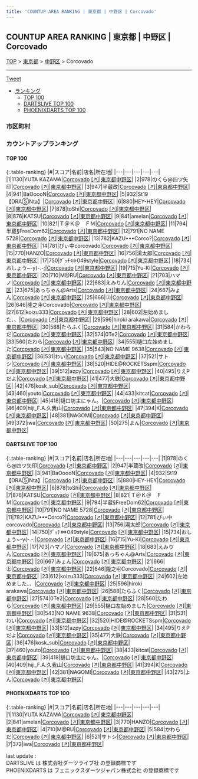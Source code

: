 ```yaml
---
title: 'COUNTUP AREA RANKING | 東京都 | 中野区 | Corcovado'
---
```

## COUNTUP AREA RANKING | 東京都 | 中野区 | Corcovado

[TOP](/darts/rank/) > [東京都](/darts/rank/東京都/) > [中野区](/darts/rank/東京都/中野区/) > Corcovado

___

<a href="https://twitter.com/share?ref_src=twsrc%5Etfw" data-text="COUNTUP AREA RANKING | 東京都中野区Corcovado" class="twitter-share-button" data-hashtags="DARTSLIVE,PHOENIXDARTS,darts,ダーツ" data-show-count="false">Tweet</a>

* [ランキング](#カウントアップランキング)
    * [TOP 100](#top-100)
    * [DARTSLIVE TOP 100](#dartslive-top-100)
    * [PHOENIXDARTS TOP 100](#phoenixdarts-top-100)

### 市区町村

<ul>

</ul>

### カウントアップランキング

#### TOP 100



{:.table-ranking}
|#|スコア|名前|店名|所在地|
|---|---|---|---|---|
|1|1130|<span class="rank-name-pd">YUTA KAZAMA</span>|<a href="/darts/rank/shops/53112.html">Corcovado</a> <a href="https://vs.phoenixdarts.com/jp/shop/shopDetailInfo/s_53112?s_seq=53112">[↗]</a>|<a href="/darts/rank/東京都/中野区">東京都中野区</a>|
|2|978|<span class="rank-name-dl">のくら@四ツ矢印</span>|<a href="/darts/rank/shops/d1158d12aaff5c160d9b047a20a7ba1e.html">Corcovado</a> <a href="https://search.dartslive.com/jp/shop/d1158d12aaff5c160d9b047a20a7ba1e">[↗]</a>|<a href="/darts/rank/東京都/中野区">東京都中野区</a>|
|3|947|<span class="rank-name-dl">半蔵改</span>|<a href="/darts/rank/shops/d1158d12aaff5c160d9b047a20a7ba1e.html">Corcovado</a> <a href="https://search.dartslive.com/jp/shop/d1158d12aaff5c160d9b047a20a7ba1e">[↗]</a>|<a href="/darts/rank/東京都/中野区">東京都中野区</a>|
|4|941|<span class="rank-name-dl">BaOoooN</span>|<a href="/darts/rank/shops/d1158d12aaff5c160d9b047a20a7ba1e.html">Corcovado</a> <a href="https://search.dartslive.com/jp/shop/d1158d12aaff5c160d9b047a20a7ba1e">[↗]</a>|<a href="/darts/rank/東京都/中野区">東京都中野区</a>|
|5|932|<span class="rank-name-dl">St19【DRA⑤Nta】</span>|<a href="/darts/rank/shops/d1158d12aaff5c160d9b047a20a7ba1e.html">Corcovado</a> <a href="https://search.dartslive.com/jp/shop/d1158d12aaff5c160d9b047a20a7ba1e">[↗]</a>|<a href="/darts/rank/東京都/中野区">東京都中野区</a>|
|6|880|<span class="rank-name-dl">HEY-HEY</span>|<a href="/darts/rank/shops/d1158d12aaff5c160d9b047a20a7ba1e.html">Corcovado</a> <a href="https://search.dartslive.com/jp/shop/d1158d12aaff5c160d9b047a20a7ba1e">[↗]</a>|<a href="/darts/rank/東京都/中野区">東京都中野区</a>|
|7|878|<span class="rank-name-dl">toShi</span>|<a href="/darts/rank/shops/d1158d12aaff5c160d9b047a20a7ba1e.html">Corcovado</a> <a href="https://search.dartslive.com/jp/shop/d1158d12aaff5c160d9b047a20a7ba1e">[↗]</a>|<a href="/darts/rank/東京都/中野区">東京都中野区</a>|
|8|876|<span class="rank-name-dl">KATSU</span>|<a href="/darts/rank/shops/d1158d12aaff5c160d9b047a20a7ba1e.html">Corcovado</a> <a href="https://search.dartslive.com/jp/shop/d1158d12aaff5c160d9b047a20a7ba1e">[↗]</a>|<a href="/darts/rank/東京都/中野区">東京都中野区</a>|
|9|841|<span class="rank-name-pd">amelan</span>|<a href="/darts/rank/shops/53112.html">Corcovado</a> <a href="https://vs.phoenixdarts.com/jp/shop/shopDetailInfo/s_53112?s_seq=53112">[↗]</a>|<a href="/darts/rank/東京都/中野区">東京都中野区</a>|
|10|821|<span class="rank-name-dl">Ｔ＠Ｋ＠　ＦＭ</span>|<a href="/darts/rank/shops/d1158d12aaff5c160d9b047a20a7ba1e.html">Corcovado</a> <a href="https://search.dartslive.com/jp/shop/d1158d12aaff5c160d9b047a20a7ba1e">[↗]</a>|<a href="/darts/rank/東京都/中野区">東京都中野区</a>|
|11|794|<span class="rank-name-dl">半蔵§FreeDom62</span>|<a href="/darts/rank/shops/d1158d12aaff5c160d9b047a20a7ba1e.html">Corcovado</a> <a href="https://search.dartslive.com/jp/shop/d1158d12aaff5c160d9b047a20a7ba1e">[↗]</a>|<a href="/darts/rank/東京都/中野区">東京都中野区</a>|
|12|791|<span class="rank-name-dl">NO NAME 5728</span>|<a href="/darts/rank/shops/d1158d12aaff5c160d9b047a20a7ba1e.html">Corcovado</a> <a href="https://search.dartslive.com/jp/shop/d1158d12aaff5c160d9b047a20a7ba1e">[↗]</a>|<a href="/darts/rank/東京都/中野区">東京都中野区</a>|
|13|782|<span class="rank-name-dl">KAZU•••Corco?</span>|<a href="/darts/rank/shops/d1158d12aaff5c160d9b047a20a7ba1e.html">Corcovado</a> <a href="https://search.dartslive.com/jp/shop/d1158d12aaff5c160d9b047a20a7ba1e">[↗]</a>|<a href="/darts/rank/東京都/中野区">東京都中野区</a>|
|14|781|<span class="rank-name-dl">ぴぃ中corcovado</span>|<a href="/darts/rank/shops/d1158d12aaff5c160d9b047a20a7ba1e.html">Corcovado</a> <a href="https://search.dartslive.com/jp/shop/d1158d12aaff5c160d9b047a20a7ba1e">[↗]</a>|<a href="/darts/rank/東京都/中野区">東京都中野区</a>|
|15|770|<span class="rank-name-pd">HANZO</span>|<a href="/darts/rank/shops/53112.html">Corcovado</a> <a href="https://vs.phoenixdarts.com/jp/shop/shopDetailInfo/s_53112?s_seq=53112">[↗]</a>|<a href="/darts/rank/東京都/中野区">東京都中野区</a>|
|16|756|<span class="rank-name-dl">湯太郎</span>|<a href="/darts/rank/shops/d1158d12aaff5c160d9b047a20a7ba1e.html">Corcovado</a> <a href="https://search.dartslive.com/jp/shop/d1158d12aaff5c160d9b047a20a7ba1e">[↗]</a>|<a href="/darts/rank/東京都/中野区">東京都中野区</a>|
|17|750|<span class="rank-name-dl">ｸﾞｯﾁ⇔049style</span>|<a href="/darts/rank/shops/d1158d12aaff5c160d9b047a20a7ba1e.html">Corcovado</a> <a href="https://search.dartslive.com/jp/shop/d1158d12aaff5c160d9b047a20a7ba1e">[↗]</a>|<a href="/darts/rank/東京都/中野区">東京都中野区</a>|
|18|734|<span class="rank-name-dl">おしょう~-y(-.-;</span>|<a href="/darts/rank/shops/d1158d12aaff5c160d9b047a20a7ba1e.html">Corcovado</a> <a href="https://search.dartslive.com/jp/shop/d1158d12aaff5c160d9b047a20a7ba1e">[↗]</a>|<a href="/darts/rank/東京都/中野区">東京都中野区</a>|
|19|715|<span class="rank-name-dl">Yu-Ki</span>|<a href="/darts/rank/shops/d1158d12aaff5c160d9b047a20a7ba1e.html">Corcovado</a> <a href="https://search.dartslive.com/jp/shop/d1158d12aaff5c160d9b047a20a7ba1e">[↗]</a>|<a href="/darts/rank/東京都/中野区">東京都中野区</a>|
|20|710|<span class="rank-name-pd">M@RU</span>|<a href="/darts/rank/shops/53112.html">Corcovado</a> <a href="https://vs.phoenixdarts.com/jp/shop/shopDetailInfo/s_53112?s_seq=53112">[↗]</a>|<a href="/darts/rank/東京都/中野区">東京都中野区</a>|
|21|703|<span class="rank-name-dl">ハマノ</span>|<a href="/darts/rank/shops/d1158d12aaff5c160d9b047a20a7ba1e.html">Corcovado</a> <a href="https://search.dartslive.com/jp/shop/d1158d12aaff5c160d9b047a20a7ba1e">[↗]</a>|<a href="/darts/rank/東京都/中野区">東京都中野区</a>|
|22|683|<span class="rank-name-dl">えみりん</span>|<a href="/darts/rank/shops/d1158d12aaff5c160d9b047a20a7ba1e.html">Corcovado</a> <a href="https://search.dartslive.com/jp/shop/d1158d12aaff5c160d9b047a20a7ba1e">[↗]</a>|<a href="/darts/rank/東京都/中野区">東京都中野区</a>|
|23|675|<span class="rank-name-dl">あっちゃん@Arts</span>|<a href="/darts/rank/shops/d1158d12aaff5c160d9b047a20a7ba1e.html">Corcovado</a> <a href="https://search.dartslive.com/jp/shop/d1158d12aaff5c160d9b047a20a7ba1e">[↗]</a>|<a href="/darts/rank/東京都/中野区">東京都中野区</a>|
|24|667|<span class="rank-name-dl">みょん</span>|<a href="/darts/rank/shops/d1158d12aaff5c160d9b047a20a7ba1e.html">Corcovado</a> <a href="https://search.dartslive.com/jp/shop/d1158d12aaff5c160d9b047a20a7ba1e">[↗]</a>|<a href="/darts/rank/東京都/中野区">東京都中野区</a>|
|25|666|<span class="rank-name-dl">㊤</span>|<a href="/darts/rank/shops/d1158d12aaff5c160d9b047a20a7ba1e.html">Corcovado</a> <a href="https://search.dartslive.com/jp/shop/d1158d12aaff5c160d9b047a20a7ba1e">[↗]</a>|<a href="/darts/rank/東京都/中野区">東京都中野区</a>|
|26|646|<span class="rank-name-dl">隆之㊥Corcovado</span>|<a href="/darts/rank/shops/d1158d12aaff5c160d9b047a20a7ba1e.html">Corcovado</a> <a href="https://search.dartslive.com/jp/shop/d1158d12aaff5c160d9b047a20a7ba1e">[↗]</a>|<a href="/darts/rank/東京都/中野区">東京都中野区</a>|
|27|612|<span class="rank-name-dl">koizu333</span>|<a href="/darts/rank/shops/d1158d12aaff5c160d9b047a20a7ba1e.html">Corcovado</a> <a href="https://search.dartslive.com/jp/shop/d1158d12aaff5c160d9b047a20a7ba1e">[↗]</a>|<a href="/darts/rank/東京都/中野区">東京都中野区</a>|
|28|602|<span class="rank-name-dl">左始めました、、</span>|<a href="/darts/rank/shops/d1158d12aaff5c160d9b047a20a7ba1e.html">Corcovado</a> <a href="https://search.dartslive.com/jp/shop/d1158d12aaff5c160d9b047a20a7ba1e">[↗]</a>|<a href="/darts/rank/東京都/中野区">東京都中野区</a>|
|29|596|<span class="rank-name-dl">hiroki arakawa</span>|<a href="/darts/rank/shops/d1158d12aaff5c160d9b047a20a7ba1e.html">Corcovado</a> <a href="https://search.dartslive.com/jp/shop/d1158d12aaff5c160d9b047a20a7ba1e">[↗]</a>|<a href="/darts/rank/東京都/中野区">東京都中野区</a>|
|30|588|<span class="rank-name-dl">たらふく</span>|<a href="/darts/rank/shops/d1158d12aaff5c160d9b047a20a7ba1e.html">Corcovado</a> <a href="https://search.dartslive.com/jp/shop/d1158d12aaff5c160d9b047a20a7ba1e">[↗]</a>|<a href="/darts/rank/東京都/中野区">東京都中野区</a>|
|31|584|<span class="rank-name-pd">かわらだ</span>|<a href="/darts/rank/shops/53112.html">Corcovado</a> <a href="https://vs.phoenixdarts.com/jp/shop/shopDetailInfo/s_53112?s_seq=53112">[↗]</a>|<a href="/darts/rank/東京都/中野区">東京都中野区</a>|
|32|574|<span class="rank-name-dl">0Te2</span>|<a href="/darts/rank/shops/d1158d12aaff5c160d9b047a20a7ba1e.html">Corcovado</a> <a href="https://search.dartslive.com/jp/shop/d1158d12aaff5c160d9b047a20a7ba1e">[↗]</a>|<a href="/darts/rank/東京都/中野区">東京都中野区</a>|
|33|560|<span class="rank-name-dl">たわら</span>|<a href="/darts/rank/shops/d1158d12aaff5c160d9b047a20a7ba1e.html">Corcovado</a> <a href="https://search.dartslive.com/jp/shop/d1158d12aaff5c160d9b047a20a7ba1e">[↗]</a>|<a href="/darts/rank/東京都/中野区">東京都中野区</a>|
|34|555|<span class="rank-name-dl">樋口左始めました</span>|<a href="/darts/rank/shops/d1158d12aaff5c160d9b047a20a7ba1e.html">Corcovado</a> <a href="https://search.dartslive.com/jp/shop/d1158d12aaff5c160d9b047a20a7ba1e">[↗]</a>|<a href="/darts/rank/東京都/中野区">東京都中野区</a>|
|35|543|<span class="rank-name-dl">NO NAME 9638</span>|<a href="/darts/rank/shops/d1158d12aaff5c160d9b047a20a7ba1e.html">Corcovado</a> <a href="https://search.dartslive.com/jp/shop/d1158d12aaff5c160d9b047a20a7ba1e">[↗]</a>|<a href="/darts/rank/東京都/中野区">東京都中野区</a>|
|36|531|<span class="rank-name-dl">わい</span>|<a href="/darts/rank/shops/d1158d12aaff5c160d9b047a20a7ba1e.html">Corcovado</a> <a href="https://search.dartslive.com/jp/shop/d1158d12aaff5c160d9b047a20a7ba1e">[↗]</a>|<a href="/darts/rank/東京都/中野区">東京都中野区</a>|
|37|521|<span class="rank-name-pd">サトシ</span>|<a href="/darts/rank/shops/53112.html">Corcovado</a> <a href="https://vs.phoenixdarts.com/jp/shop/shopDetailInfo/s_53112?s_seq=53112">[↗]</a>|<a href="/darts/rank/東京都/中野区">東京都中野区</a>|
|38|520|<span class="rank-name-dl">HIDE@ROCKETSspm</span>|<a href="/darts/rank/shops/d1158d12aaff5c160d9b047a20a7ba1e.html">Corcovado</a> <a href="https://search.dartslive.com/jp/shop/d1158d12aaff5c160d9b047a20a7ba1e">[↗]</a>|<a href="/darts/rank/東京都/中野区">東京都中野区</a>|
|39|512|<span class="rank-name-dl">azpy</span>|<a href="/darts/rank/shops/d1158d12aaff5c160d9b047a20a7ba1e.html">Corcovado</a> <a href="https://search.dartslive.com/jp/shop/d1158d12aaff5c160d9b047a20a7ba1e">[↗]</a>|<a href="/darts/rank/東京都/中野区">東京都中野区</a>|
|40|495|<span class="rank-name-dl">りえPだよ</span>|<a href="/darts/rank/shops/d1158d12aaff5c160d9b047a20a7ba1e.html">Corcovado</a> <a href="https://search.dartslive.com/jp/shop/d1158d12aaff5c160d9b047a20a7ba1e">[↗]</a>|<a href="/darts/rank/東京都/中野区">東京都中野区</a>|
|41|477|<span class="rank-name-dl">大鉄</span>|<a href="/darts/rank/shops/d1158d12aaff5c160d9b047a20a7ba1e.html">Corcovado</a> <a href="https://search.dartslive.com/jp/shop/d1158d12aaff5c160d9b047a20a7ba1e">[↗]</a>|<a href="/darts/rank/東京都/中野区">東京都中野区</a>|
|42|476|<span class="rank-name-dl">kosk_sub</span>|<a href="/darts/rank/shops/d1158d12aaff5c160d9b047a20a7ba1e.html">Corcovado</a> <a href="https://search.dartslive.com/jp/shop/d1158d12aaff5c160d9b047a20a7ba1e">[↗]</a>|<a href="/darts/rank/東京都/中野区">東京都中野区</a>|
|43|460|<span class="rank-name-dl">youto</span>|<a href="/darts/rank/shops/d1158d12aaff5c160d9b047a20a7ba1e.html">Corcovado</a> <a href="https://search.dartslive.com/jp/shop/d1158d12aaff5c160d9b047a20a7ba1e">[↗]</a>|<a href="/darts/rank/東京都/中野区">東京都中野区</a>|
|44|433|<span class="rank-name-dl">kitcat</span>|<a href="/darts/rank/shops/d1158d12aaff5c160d9b047a20a7ba1e.html">Corcovado</a> <a href="https://search.dartslive.com/jp/shop/d1158d12aaff5c160d9b047a20a7ba1e">[↗]</a>|<a href="/darts/rank/東京都/中野区">東京都中野区</a>|
|45|418|<span class="rank-name-dl">樋口坊主にゃん。</span>|<a href="/darts/rank/shops/d1158d12aaff5c160d9b047a20a7ba1e.html">Corcovado</a> <a href="https://search.dartslive.com/jp/shop/d1158d12aaff5c160d9b047a20a7ba1e">[↗]</a>|<a href="/darts/rank/東京都/中野区">東京都中野区</a>|
|46|409|<span class="rank-name-dl">hiji_F.A.久我山</span>|<a href="/darts/rank/shops/d1158d12aaff5c160d9b047a20a7ba1e.html">Corcovado</a> <a href="https://search.dartslive.com/jp/shop/d1158d12aaff5c160d9b047a20a7ba1e">[↗]</a>|<a href="/darts/rank/東京都/中野区">東京都中野区</a>|
|47|394|<span class="rank-name-dl">K</span>|<a href="/darts/rank/shops/d1158d12aaff5c160d9b047a20a7ba1e.html">Corcovado</a> <a href="https://search.dartslive.com/jp/shop/d1158d12aaff5c160d9b047a20a7ba1e">[↗]</a>|<a href="/darts/rank/東京都/中野区">東京都中野区</a>|
|48|381|<span class="rank-name-dl">NAGOMI</span>|<a href="/darts/rank/shops/d1158d12aaff5c160d9b047a20a7ba1e.html">Corcovado</a> <a href="https://search.dartslive.com/jp/shop/d1158d12aaff5c160d9b047a20a7ba1e">[↗]</a>|<a href="/darts/rank/東京都/中野区">東京都中野区</a>|
|49|372|<span class="rank-name-pd">iwa</span>|<a href="/darts/rank/shops/53112.html">Corcovado</a> <a href="https://vs.phoenixdarts.com/jp/shop/shopDetailInfo/s_53112?s_seq=53112">[↗]</a>|<a href="/darts/rank/東京都/中野区">東京都中野区</a>|
|50|275|<span class="rank-name-dl">よん</span>|<a href="/darts/rank/shops/d1158d12aaff5c160d9b047a20a7ba1e.html">Corcovado</a> <a href="https://search.dartslive.com/jp/shop/d1158d12aaff5c160d9b047a20a7ba1e">[↗]</a>|<a href="/darts/rank/東京都/中野区">東京都中野区</a>|


#### DARTSLIVE TOP 100



{:.table-ranking}
|#|スコア|名前|店名|所在地|
|---|---|---|---|---|
|1|978|<span class="rank-name-dl">のくら@四ツ矢印</span>|<a href="/darts/rank/shops/d1158d12aaff5c160d9b047a20a7ba1e.html">Corcovado</a> <a href="https://search.dartslive.com/jp/shop/d1158d12aaff5c160d9b047a20a7ba1e">[↗]</a>|<a href="/darts/rank/東京都/中野区">東京都中野区</a>|
|2|947|<span class="rank-name-dl">半蔵改</span>|<a href="/darts/rank/shops/d1158d12aaff5c160d9b047a20a7ba1e.html">Corcovado</a> <a href="https://search.dartslive.com/jp/shop/d1158d12aaff5c160d9b047a20a7ba1e">[↗]</a>|<a href="/darts/rank/東京都/中野区">東京都中野区</a>|
|3|941|<span class="rank-name-dl">BaOoooN</span>|<a href="/darts/rank/shops/d1158d12aaff5c160d9b047a20a7ba1e.html">Corcovado</a> <a href="https://search.dartslive.com/jp/shop/d1158d12aaff5c160d9b047a20a7ba1e">[↗]</a>|<a href="/darts/rank/東京都/中野区">東京都中野区</a>|
|4|932|<span class="rank-name-dl">St19【DRA⑤Nta】</span>|<a href="/darts/rank/shops/d1158d12aaff5c160d9b047a20a7ba1e.html">Corcovado</a> <a href="https://search.dartslive.com/jp/shop/d1158d12aaff5c160d9b047a20a7ba1e">[↗]</a>|<a href="/darts/rank/東京都/中野区">東京都中野区</a>|
|5|880|<span class="rank-name-dl">HEY-HEY</span>|<a href="/darts/rank/shops/d1158d12aaff5c160d9b047a20a7ba1e.html">Corcovado</a> <a href="https://search.dartslive.com/jp/shop/d1158d12aaff5c160d9b047a20a7ba1e">[↗]</a>|<a href="/darts/rank/東京都/中野区">東京都中野区</a>|
|6|878|<span class="rank-name-dl">toShi</span>|<a href="/darts/rank/shops/d1158d12aaff5c160d9b047a20a7ba1e.html">Corcovado</a> <a href="https://search.dartslive.com/jp/shop/d1158d12aaff5c160d9b047a20a7ba1e">[↗]</a>|<a href="/darts/rank/東京都/中野区">東京都中野区</a>|
|7|876|<span class="rank-name-dl">KATSU</span>|<a href="/darts/rank/shops/d1158d12aaff5c160d9b047a20a7ba1e.html">Corcovado</a> <a href="https://search.dartslive.com/jp/shop/d1158d12aaff5c160d9b047a20a7ba1e">[↗]</a>|<a href="/darts/rank/東京都/中野区">東京都中野区</a>|
|8|821|<span class="rank-name-dl">Ｔ＠Ｋ＠　ＦＭ</span>|<a href="/darts/rank/shops/d1158d12aaff5c160d9b047a20a7ba1e.html">Corcovado</a> <a href="https://search.dartslive.com/jp/shop/d1158d12aaff5c160d9b047a20a7ba1e">[↗]</a>|<a href="/darts/rank/東京都/中野区">東京都中野区</a>|
|9|794|<span class="rank-name-dl">半蔵§FreeDom62</span>|<a href="/darts/rank/shops/d1158d12aaff5c160d9b047a20a7ba1e.html">Corcovado</a> <a href="https://search.dartslive.com/jp/shop/d1158d12aaff5c160d9b047a20a7ba1e">[↗]</a>|<a href="/darts/rank/東京都/中野区">東京都中野区</a>|
|10|791|<span class="rank-name-dl">NO NAME 5728</span>|<a href="/darts/rank/shops/d1158d12aaff5c160d9b047a20a7ba1e.html">Corcovado</a> <a href="https://search.dartslive.com/jp/shop/d1158d12aaff5c160d9b047a20a7ba1e">[↗]</a>|<a href="/darts/rank/東京都/中野区">東京都中野区</a>|
|11|782|<span class="rank-name-dl">KAZU•••Corco?</span>|<a href="/darts/rank/shops/d1158d12aaff5c160d9b047a20a7ba1e.html">Corcovado</a> <a href="https://search.dartslive.com/jp/shop/d1158d12aaff5c160d9b047a20a7ba1e">[↗]</a>|<a href="/darts/rank/東京都/中野区">東京都中野区</a>|
|12|781|<span class="rank-name-dl">ぴぃ中corcovado</span>|<a href="/darts/rank/shops/d1158d12aaff5c160d9b047a20a7ba1e.html">Corcovado</a> <a href="https://search.dartslive.com/jp/shop/d1158d12aaff5c160d9b047a20a7ba1e">[↗]</a>|<a href="/darts/rank/東京都/中野区">東京都中野区</a>|
|13|756|<span class="rank-name-dl">湯太郎</span>|<a href="/darts/rank/shops/d1158d12aaff5c160d9b047a20a7ba1e.html">Corcovado</a> <a href="https://search.dartslive.com/jp/shop/d1158d12aaff5c160d9b047a20a7ba1e">[↗]</a>|<a href="/darts/rank/東京都/中野区">東京都中野区</a>|
|14|750|<span class="rank-name-dl">ｸﾞｯﾁ⇔049style</span>|<a href="/darts/rank/shops/d1158d12aaff5c160d9b047a20a7ba1e.html">Corcovado</a> <a href="https://search.dartslive.com/jp/shop/d1158d12aaff5c160d9b047a20a7ba1e">[↗]</a>|<a href="/darts/rank/東京都/中野区">東京都中野区</a>|
|15|734|<span class="rank-name-dl">おしょう~-y(-.-;</span>|<a href="/darts/rank/shops/d1158d12aaff5c160d9b047a20a7ba1e.html">Corcovado</a> <a href="https://search.dartslive.com/jp/shop/d1158d12aaff5c160d9b047a20a7ba1e">[↗]</a>|<a href="/darts/rank/東京都/中野区">東京都中野区</a>|
|16|715|<span class="rank-name-dl">Yu-Ki</span>|<a href="/darts/rank/shops/d1158d12aaff5c160d9b047a20a7ba1e.html">Corcovado</a> <a href="https://search.dartslive.com/jp/shop/d1158d12aaff5c160d9b047a20a7ba1e">[↗]</a>|<a href="/darts/rank/東京都/中野区">東京都中野区</a>|
|17|703|<span class="rank-name-dl">ハマノ</span>|<a href="/darts/rank/shops/d1158d12aaff5c160d9b047a20a7ba1e.html">Corcovado</a> <a href="https://search.dartslive.com/jp/shop/d1158d12aaff5c160d9b047a20a7ba1e">[↗]</a>|<a href="/darts/rank/東京都/中野区">東京都中野区</a>|
|18|683|<span class="rank-name-dl">えみりん</span>|<a href="/darts/rank/shops/d1158d12aaff5c160d9b047a20a7ba1e.html">Corcovado</a> <a href="https://search.dartslive.com/jp/shop/d1158d12aaff5c160d9b047a20a7ba1e">[↗]</a>|<a href="/darts/rank/東京都/中野区">東京都中野区</a>|
|19|675|<span class="rank-name-dl">あっちゃん@Arts</span>|<a href="/darts/rank/shops/d1158d12aaff5c160d9b047a20a7ba1e.html">Corcovado</a> <a href="https://search.dartslive.com/jp/shop/d1158d12aaff5c160d9b047a20a7ba1e">[↗]</a>|<a href="/darts/rank/東京都/中野区">東京都中野区</a>|
|20|667|<span class="rank-name-dl">みょん</span>|<a href="/darts/rank/shops/d1158d12aaff5c160d9b047a20a7ba1e.html">Corcovado</a> <a href="https://search.dartslive.com/jp/shop/d1158d12aaff5c160d9b047a20a7ba1e">[↗]</a>|<a href="/darts/rank/東京都/中野区">東京都中野区</a>|
|21|666|<span class="rank-name-dl">㊤</span>|<a href="/darts/rank/shops/d1158d12aaff5c160d9b047a20a7ba1e.html">Corcovado</a> <a href="https://search.dartslive.com/jp/shop/d1158d12aaff5c160d9b047a20a7ba1e">[↗]</a>|<a href="/darts/rank/東京都/中野区">東京都中野区</a>|
|22|646|<span class="rank-name-dl">隆之㊥Corcovado</span>|<a href="/darts/rank/shops/d1158d12aaff5c160d9b047a20a7ba1e.html">Corcovado</a> <a href="https://search.dartslive.com/jp/shop/d1158d12aaff5c160d9b047a20a7ba1e">[↗]</a>|<a href="/darts/rank/東京都/中野区">東京都中野区</a>|
|23|612|<span class="rank-name-dl">koizu333</span>|<a href="/darts/rank/shops/d1158d12aaff5c160d9b047a20a7ba1e.html">Corcovado</a> <a href="https://search.dartslive.com/jp/shop/d1158d12aaff5c160d9b047a20a7ba1e">[↗]</a>|<a href="/darts/rank/東京都/中野区">東京都中野区</a>|
|24|602|<span class="rank-name-dl">左始めました、、</span>|<a href="/darts/rank/shops/d1158d12aaff5c160d9b047a20a7ba1e.html">Corcovado</a> <a href="https://search.dartslive.com/jp/shop/d1158d12aaff5c160d9b047a20a7ba1e">[↗]</a>|<a href="/darts/rank/東京都/中野区">東京都中野区</a>|
|25|596|<span class="rank-name-dl">hiroki arakawa</span>|<a href="/darts/rank/shops/d1158d12aaff5c160d9b047a20a7ba1e.html">Corcovado</a> <a href="https://search.dartslive.com/jp/shop/d1158d12aaff5c160d9b047a20a7ba1e">[↗]</a>|<a href="/darts/rank/東京都/中野区">東京都中野区</a>|
|26|588|<span class="rank-name-dl">たらふく</span>|<a href="/darts/rank/shops/d1158d12aaff5c160d9b047a20a7ba1e.html">Corcovado</a> <a href="https://search.dartslive.com/jp/shop/d1158d12aaff5c160d9b047a20a7ba1e">[↗]</a>|<a href="/darts/rank/東京都/中野区">東京都中野区</a>|
|27|574|<span class="rank-name-dl">0Te2</span>|<a href="/darts/rank/shops/d1158d12aaff5c160d9b047a20a7ba1e.html">Corcovado</a> <a href="https://search.dartslive.com/jp/shop/d1158d12aaff5c160d9b047a20a7ba1e">[↗]</a>|<a href="/darts/rank/東京都/中野区">東京都中野区</a>|
|28|560|<span class="rank-name-dl">たわら</span>|<a href="/darts/rank/shops/d1158d12aaff5c160d9b047a20a7ba1e.html">Corcovado</a> <a href="https://search.dartslive.com/jp/shop/d1158d12aaff5c160d9b047a20a7ba1e">[↗]</a>|<a href="/darts/rank/東京都/中野区">東京都中野区</a>|
|29|555|<span class="rank-name-dl">樋口左始めました</span>|<a href="/darts/rank/shops/d1158d12aaff5c160d9b047a20a7ba1e.html">Corcovado</a> <a href="https://search.dartslive.com/jp/shop/d1158d12aaff5c160d9b047a20a7ba1e">[↗]</a>|<a href="/darts/rank/東京都/中野区">東京都中野区</a>|
|30|543|<span class="rank-name-dl">NO NAME 9638</span>|<a href="/darts/rank/shops/d1158d12aaff5c160d9b047a20a7ba1e.html">Corcovado</a> <a href="https://search.dartslive.com/jp/shop/d1158d12aaff5c160d9b047a20a7ba1e">[↗]</a>|<a href="/darts/rank/東京都/中野区">東京都中野区</a>|
|31|531|<span class="rank-name-dl">わい</span>|<a href="/darts/rank/shops/d1158d12aaff5c160d9b047a20a7ba1e.html">Corcovado</a> <a href="https://search.dartslive.com/jp/shop/d1158d12aaff5c160d9b047a20a7ba1e">[↗]</a>|<a href="/darts/rank/東京都/中野区">東京都中野区</a>|
|32|520|<span class="rank-name-dl">HIDE@ROCKETSspm</span>|<a href="/darts/rank/shops/d1158d12aaff5c160d9b047a20a7ba1e.html">Corcovado</a> <a href="https://search.dartslive.com/jp/shop/d1158d12aaff5c160d9b047a20a7ba1e">[↗]</a>|<a href="/darts/rank/東京都/中野区">東京都中野区</a>|
|33|512|<span class="rank-name-dl">azpy</span>|<a href="/darts/rank/shops/d1158d12aaff5c160d9b047a20a7ba1e.html">Corcovado</a> <a href="https://search.dartslive.com/jp/shop/d1158d12aaff5c160d9b047a20a7ba1e">[↗]</a>|<a href="/darts/rank/東京都/中野区">東京都中野区</a>|
|34|495|<span class="rank-name-dl">りえPだよ</span>|<a href="/darts/rank/shops/d1158d12aaff5c160d9b047a20a7ba1e.html">Corcovado</a> <a href="https://search.dartslive.com/jp/shop/d1158d12aaff5c160d9b047a20a7ba1e">[↗]</a>|<a href="/darts/rank/東京都/中野区">東京都中野区</a>|
|35|477|<span class="rank-name-dl">大鉄</span>|<a href="/darts/rank/shops/d1158d12aaff5c160d9b047a20a7ba1e.html">Corcovado</a> <a href="https://search.dartslive.com/jp/shop/d1158d12aaff5c160d9b047a20a7ba1e">[↗]</a>|<a href="/darts/rank/東京都/中野区">東京都中野区</a>|
|36|476|<span class="rank-name-dl">kosk_sub</span>|<a href="/darts/rank/shops/d1158d12aaff5c160d9b047a20a7ba1e.html">Corcovado</a> <a href="https://search.dartslive.com/jp/shop/d1158d12aaff5c160d9b047a20a7ba1e">[↗]</a>|<a href="/darts/rank/東京都/中野区">東京都中野区</a>|
|37|460|<span class="rank-name-dl">youto</span>|<a href="/darts/rank/shops/d1158d12aaff5c160d9b047a20a7ba1e.html">Corcovado</a> <a href="https://search.dartslive.com/jp/shop/d1158d12aaff5c160d9b047a20a7ba1e">[↗]</a>|<a href="/darts/rank/東京都/中野区">東京都中野区</a>|
|38|433|<span class="rank-name-dl">kitcat</span>|<a href="/darts/rank/shops/d1158d12aaff5c160d9b047a20a7ba1e.html">Corcovado</a> <a href="https://search.dartslive.com/jp/shop/d1158d12aaff5c160d9b047a20a7ba1e">[↗]</a>|<a href="/darts/rank/東京都/中野区">東京都中野区</a>|
|39|418|<span class="rank-name-dl">樋口坊主にゃん。</span>|<a href="/darts/rank/shops/d1158d12aaff5c160d9b047a20a7ba1e.html">Corcovado</a> <a href="https://search.dartslive.com/jp/shop/d1158d12aaff5c160d9b047a20a7ba1e">[↗]</a>|<a href="/darts/rank/東京都/中野区">東京都中野区</a>|
|40|409|<span class="rank-name-dl">hiji_F.A.久我山</span>|<a href="/darts/rank/shops/d1158d12aaff5c160d9b047a20a7ba1e.html">Corcovado</a> <a href="https://search.dartslive.com/jp/shop/d1158d12aaff5c160d9b047a20a7ba1e">[↗]</a>|<a href="/darts/rank/東京都/中野区">東京都中野区</a>|
|41|394|<span class="rank-name-dl">K</span>|<a href="/darts/rank/shops/d1158d12aaff5c160d9b047a20a7ba1e.html">Corcovado</a> <a href="https://search.dartslive.com/jp/shop/d1158d12aaff5c160d9b047a20a7ba1e">[↗]</a>|<a href="/darts/rank/東京都/中野区">東京都中野区</a>|
|42|381|<span class="rank-name-dl">NAGOMI</span>|<a href="/darts/rank/shops/d1158d12aaff5c160d9b047a20a7ba1e.html">Corcovado</a> <a href="https://search.dartslive.com/jp/shop/d1158d12aaff5c160d9b047a20a7ba1e">[↗]</a>|<a href="/darts/rank/東京都/中野区">東京都中野区</a>|
|43|275|<span class="rank-name-dl">よん</span>|<a href="/darts/rank/shops/d1158d12aaff5c160d9b047a20a7ba1e.html">Corcovado</a> <a href="https://search.dartslive.com/jp/shop/d1158d12aaff5c160d9b047a20a7ba1e">[↗]</a>|<a href="/darts/rank/東京都/中野区">東京都中野区</a>|


#### PHOENIXDARTS TOP 100



{:.table-ranking}
|#|スコア|名前|店名|所在地|
|---|---|---|---|---|
|1|1130|<span class="rank-name-pd">YUTA KAZAMA</span>|<a href="/darts/rank/shops/53112.html">Corcovado</a> <a href="https://vs.phoenixdarts.com/jp/shop/shopDetailInfo/s_53112?s_seq=53112">[↗]</a>|<a href="/darts/rank/東京都/中野区">東京都中野区</a>|
|2|841|<span class="rank-name-pd">amelan</span>|<a href="/darts/rank/shops/53112.html">Corcovado</a> <a href="https://vs.phoenixdarts.com/jp/shop/shopDetailInfo/s_53112?s_seq=53112">[↗]</a>|<a href="/darts/rank/東京都/中野区">東京都中野区</a>|
|3|770|<span class="rank-name-pd">HANZO</span>|<a href="/darts/rank/shops/53112.html">Corcovado</a> <a href="https://vs.phoenixdarts.com/jp/shop/shopDetailInfo/s_53112?s_seq=53112">[↗]</a>|<a href="/darts/rank/東京都/中野区">東京都中野区</a>|
|4|710|<span class="rank-name-pd">M@RU</span>|<a href="/darts/rank/shops/53112.html">Corcovado</a> <a href="https://vs.phoenixdarts.com/jp/shop/shopDetailInfo/s_53112?s_seq=53112">[↗]</a>|<a href="/darts/rank/東京都/中野区">東京都中野区</a>|
|5|584|<span class="rank-name-pd">かわらだ</span>|<a href="/darts/rank/shops/53112.html">Corcovado</a> <a href="https://vs.phoenixdarts.com/jp/shop/shopDetailInfo/s_53112?s_seq=53112">[↗]</a>|<a href="/darts/rank/東京都/中野区">東京都中野区</a>|
|6|521|<span class="rank-name-pd">サトシ</span>|<a href="/darts/rank/shops/53112.html">Corcovado</a> <a href="https://vs.phoenixdarts.com/jp/shop/shopDetailInfo/s_53112?s_seq=53112">[↗]</a>|<a href="/darts/rank/東京都/中野区">東京都中野区</a>|
|7|372|<span class="rank-name-pd">iwa</span>|<a href="/darts/rank/shops/53112.html">Corcovado</a> <a href="https://vs.phoenixdarts.com/jp/shop/shopDetailInfo/s_53112?s_seq=53112">[↗]</a>|<a href="/darts/rank/東京都/中野区">東京都中野区</a>|


<div class="footer border-top border-gray-light mt-5 pt-3 text-right text-gray">
    last update : <span style="font-weight: italic" id="foot_last_modified"></span><br />
    DARTSLIVE は 株式会社ダーツライブ社 の登録商標です<br />
    PHOENIXDARTS は フェニックスダーツジャパン株式会社 の登録商標です<br />
</div>

<script src="https://cdnjs.cloudflare.com/ajax/libs/jquery.tablesorter/2.31.3/js/jquery.tablesorter.min.js" integrity="sha512-qzgd5cYSZcosqpzpn7zF2ZId8f/8CHmFKZ8j7mU4OUXTNRd5g+ZHBPsgKEwoqxCtdQvExE5LprwwPAgoicguNg==" crossorigin="anonymous" referrerpolicy="no-referrer"></script>
<link rel="stylesheet" href="https://cdnjs.cloudflare.com/ajax/libs/jquery.tablesorter/2.31.3/css/theme.default.min.css" integrity="sha512-wghhOJkjQX0Lh3NSWvNKeZ0ZpNn+SPVXX1Qyc9OCaogADktxrBiBdKGDoqVUOyhStvMBmJQ8ZdMHiR3wuEq8+w==" crossorigin="anonymous" referrerpolicy="no-referrer" />
<script>
$(function() {
    $(".table-ranking").tablesorter({sortList:[[0, 0]]});
    $("#foot_last_modified").text(formatDate(new Date(document.lastModified), 'yyyy-MM-dd HH:mm:ss'));
});
</script>

<script async src="https://platform.twitter.com/widgets.js" charset="utf-8"></script>